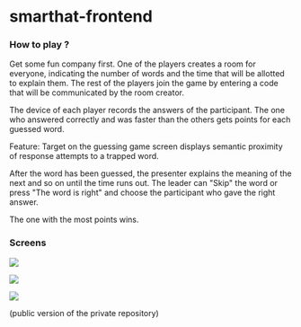 # smarthat-frontend

### How to play ?

Get some fun company first. One of the players creates a room for everyone, indicating the number of words and the time that will be allotted to explain them. The rest of the players join the game by entering a code that will be communicated by the room creator.

The device of each player records the answers of the participant. The one who answered correctly and was faster than the others gets points for each guessed word.

Feature: Target on the guessing game screen displays semantic proximity of response attempts to a trapped word.

After the word has been guessed, the presenter explains the meaning of the next and so on until the time runs out. The leader can "Skip" the word or press "The word is right" and choose the participant who gave the right answer.

The one with the most points wins.

### Screens

![](/img/start.png)

![](/img/create.png)

![](/img/guess.png)

(public version of the private repository)
